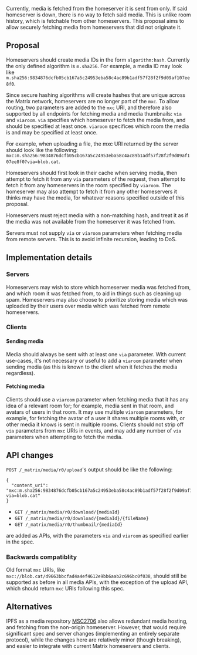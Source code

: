 Currently, media is fetched from the homeserver it is sent from only. If said homeserver is down, there is no way to fetch said media.
This is unlike room history, which is fetchable from other homeservers. This proposal aims to allow securely fetching media from homeservers that did not originate it.

## Proposal
Homeservers should create media IDs in the form `algorithm:hash`. Currently the only defined algorithm is `m.sha256`.
For example, a media ID may look like `m.sha256:9834876dcfb05cb167a5c24953eba58c4ac89b1adf57f28f2f9d09af107ee8f0`.

Since secure hashing algorithms will create hashes that are unique across the Matrix network, homeservers are no longer part of the `mxc`.
To allow routing, two parameters are added to the `mxc` URI, and therefore also supported by all endpoints for fetching media and media thumbnails: `via` and `viaroom`.
`via` specifies which homeserver to fetch the media from, and should be specified at least once.
`viaroom` specifices which room the media is and may be specified at least once.

For example, when uploading a file, the mxc URI returned by the server should look like the following: `mxc:m.sha256:9834876dcfb05cb167a5c24953eba58c4ac89b1adf57f28f2f9d09af107ee8f0?via=blob.cat`.

Homeservers should first look in their cache when serving media, then attempt to fetch it from any `via` parameters of the request, then attempt to fetch it from any homeservers in the room specified by `viaroom`.
The homeserver may also attempt to fetch it from any other homeservers it thinks may have the media, for whatever reasons specified outside of this proposal.

Homeservers must reject media with a non-matching hash, and treat it as if the media was not available from the homeserver it was fetched from.

Servers must not supply `via` or `viaroom` parameters when fetching media from remote servers. This is to avoid infinite recursion, leading to DoS.

## Implementation details

### Servers

Homeservers may wish to store which homeserver media was fetched from, and which room it was fetched from, to aid in things such as cleaning up spam.
Homeservers may also choose to prioritize storing media which was uploaded by their users over media which was fetched from remote homeservers.

### Clients

#### Sending media
Media should always be sent with at least one `via` parameter.
With current use-cases, it's not necessary or useful to add a `viaroom` parameter when sending media (as this is known to the client when it fetches the media regardless).

#### Fetching media
Clients should use a `viaroom` parameter when fetching media that it has any idea of a relevant room for; for example, media sent in that room, and avatars of users in that room. It may use multiple `viaroom` parameters, for example, for fetching the avatar of a user it shares multiple rooms with, or other media it knows is sent in multiple rooms.
Clients should not strip off `via` parameters from `mxc` URIs in events, and may add any number of `via` parameters when attempting to fetch the media.

## API changes

`POST /_matrix/media/r0/upload`'s output should be like the following:
```
{
  "content_uri": "mxc:m.sha256:9834876dcfb05cb167a5c24953eba58c4ac89b1adf57f28f2f9d09af107ee8f0?via=blob.cat"
}
```
* `GET /_matrix/media/r0/download/{mediaId}`  
* `GET /_matrix/media/r0/download/{mediaId}/{fileName}`
* `GET /_matrix/media/r0/thumbnail/{mediaId}`

are added as APIs, with the parameters `via` and `viaroom` as specified earlier in the spec.

### Backwards compatiblity
Old format `mxc` URIs, like `mxc://blob.cat/d9663bbcfad4a4ef4612e9bb6aab2c696bc0f038`, should still be supported as before in all media APIs, with the exception of the upload API, which should return `mxc` URIs following this spec.

## Alternatives
IPFS as a media repository [MSC2706](https://github.com/matrix-org/matrix-doc/pull/2706) also allows redundant media hosting, and fetching from the non-origin homeserver. However, that would require significant spec and server changes (implementing an entirely separate protocol), while the changes here are relatively minor (though breaking), and easier to integrate with current Matrix homeservers and clients.
